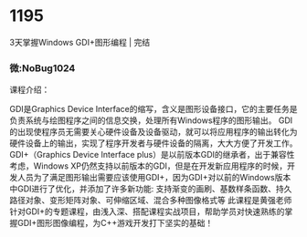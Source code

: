 # 1195
3天掌握Windows GDI+图形编程 | 完结
### 微:NoBug1024 


课程介绍：

GDI是Graphics Device Interface的缩写，含义是图形设备接口，它的主要任务是负责系统与绘图程序之间的信息交换，处理所有Windows程序的图形输出。 GDI的出现使程序员无需要关心硬件设备及设备驱动，就可以将应用程序的输出转化为硬件设备上的输出，实现了程序开发者与硬件设备的隔离，大大方便了开发工作。
GDI+（Graphics Device Interface plus）是以前版本GDI的继承者，出于兼容性考虑，Windows XP仍然支持以前版本的GDI，但是在开发新应用程序的时候，开发人员为了满足图形输出需要应该使用GDI+，因为GDI+对以前的Windows版本中GDI进行了优化，并添加了许多新功能: 支持渐变的画刷、基数样条函数、持久路径对象、变形矩阵对象、可伸缩区域、混合多种图像格式等
此课程是黄强老师针对GDI+的专题课程，由浅入深、搭配课程实战项目，帮助学员对快速熟练的掌握GDI+图形图像编程，为C++游戏开发打下坚实的基础！
